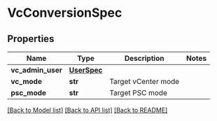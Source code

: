 # VcConversionSpec

## Properties
Name | Type | Description | Notes
------------ | ------------- | ------------- | -------------
**vc_admin_user** | [**UserSpec**](UserSpec.md) |  | 
**vc_mode** | **str** | Target vCenter mode | 
**psc_mode** | **str** | Target PSC mode | 

[[Back to Model list]](../README.md#documentation-for-models) [[Back to API list]](../README.md#documentation-for-api-endpoints) [[Back to README]](../README.md)

